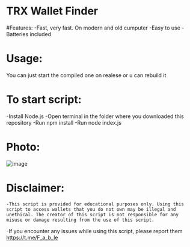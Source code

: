 # TRX Wallet Finder
  #Features:
   -Fast, very fast. On modern and old cumputer
   -Easy to use
   -Batteries included

# Usage:
 You can just start the compiled one on realese or u can rebuild it 
# To start script:
   -Install Node.js
   -Open terminal in the folder where you downloaded this repository
   -Run npm install
   -Run node index.js
# Photo:
![image](https://github.com/user-attachments/assets/7cb1f993-8d9b-4317-9dc5-f8cf6600da7b)


# Disclaimer:
    -This script is provided for educational purposes only. Using this script to access wallets that you do not own may be illegal and unethical. The creator of this script is not responsible for any misuse or damage resulting from the use of this script.

-If you encounter any issues while using this script, please report them https://t.me/F_a_b_le
